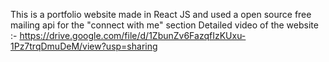 This is a portfolio website made in React JS and used a open source free mailing api for the "connect with me" section
Detailed video of the website :- https://drive.google.com/file/d/1ZbunZv6FazqfIzKUxu-1Pz7trqDmuDeM/view?usp=sharing

